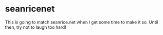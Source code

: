 seanricenet
===========
This is going to match seanrice.net when I get some time to make it so. Until then, try not to laugh too hard!
